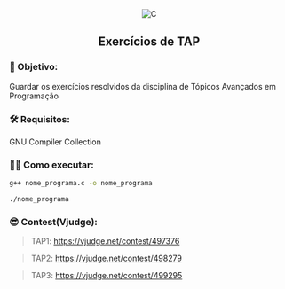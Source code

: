 <div align="center">
  <img src="https://img.shields.io/static/v1?label=LANG&labelColor=0e557e&message=IP&color=000000&logo=C&logoColor=ffffff&style=plastic" alt="C"/>
</div>

<h2 align="center">  Exercícios de TAP </h2>

### 🎯 Objetivo:
Guardar os exercícios resolvidos da disciplina de Tópicos Avançados em Programação

### 🛠️ Requisitos:
GNU Compiler Collection

### 🧑‍💻 Como executar:

```bash
g++ nome_programa.c -o nome_programa
```

```bash
./nome_programa
```

### 😎 Contest(Vjudge):

> TAP1: https://vjudge.net/contest/497376

> TAP2: https://vjudge.net/contest/498279

> TAP3: https://vjudge.net/contest/499295
